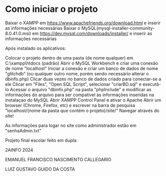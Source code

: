 # Como iniciar o projeto
Baixar o  XAMPP em https://www.apachefriends.org/download.html e inserir as informações necessárias
Baixar o MySQL(mysql-installer-community-8.0.41.0.msi) em https://dev.mysql.com/downloads/installer/ e inserir as informações necessárias

Após instalado os aplicativos:

Colocar o projeto dentro de uma pasta (de nome qualquer) em C:\xampp\htdocs (padrão)
Abrir o MySQL Workbench e criar uma conexão de nome "localhost"
Iniciar a conexão e criar um banco de dados de nome "glitchdb" (ou qualquer outro nome, porém sendo necessário alterar o dbinfo.php)
Clicar duas vezes no banco de dados criado para conectar-se a ele
Clicar em "Files", "Open SQL Script", selecionar "criarBD.sql" e executá-lo
Acessar o arquivo "dbinfo.php" na pasta "phpInclude" e modificar as informações do arquivo para ser compatível às informações inseridas na instalaçao do MySQL
Abrir XAMPP Control Panel e ativar o Apache
Abrir um browser (Chrome, Firefox, etc) e escrever na barra de pesquisa "localhost/(nome da pasta que contém o projeto)/site/"
Navegar através do site!

As informações para logar no site como administrador estão em "senhaAdmin.txt"

Projeto final escolar feito em dupla:

2AINFO 2024

EMANUEL FRANCISCO NASCIMENTO CALLEGARIO

LUIZ GUSTAVO GUIDO DA COSTA
